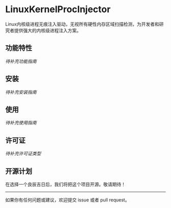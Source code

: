 # LinuxKernelProcInjector

Linux内核级进程无痕注入驱动，无视所有硬性内存区域扫描检测，为开发者和研究者提供强大的内核级进程注入方案。

## 功能特性

*待补充功能指南*

## 安装

*待补充安装指南*

## 使用

*待补充使用指南*

## 许可证

*待补充许可证类型*

## 开源计划

在选择一个良辰吉日后，我们将把这个项目开源。敬请期待！

---

如果你有任何问题或建议，欢迎提交 issue 或者 pull request。

